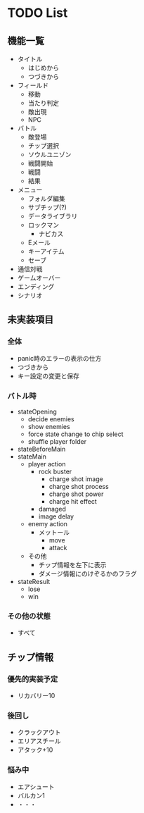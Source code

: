 # TODO List

## 機能一覧

- タイトル
  - はじめから
  - つづきから
- フィールド
  - 移動
  - 当たり判定
  - 敵出現
  - NPC
- バトル
  - 敵登場
  - チップ選択
  - ソウルユニゾン
  - 戦闘開始
  - 戦闘
  - 結果
- メニュー
  - フォルダ編集
  - サブチップ(?)
  - データライブラリ
  - ロックマン
    - ナビカス
  - Eメール
  - キーアイテム
  - セーブ
- 通信対戦
- ゲームオーバー
- エンディング
- シナリオ

## 未実装項目

### 全体

- panic時のエラーの表示の仕方
- つづきから
- キー設定の変更と保存

### バトル時

- stateOpening
  - decide enemies
  - show enemies
  - force state change to chip select
  - shuffle player folder
- stateBeforeMain
- stateMain
  - player action
    - rock buster
      - charge shot image
      - charge shot process
      - charge shot power
      - charge hit effect
    - damaged
    - image delay
  - enemy action
    - メットール
      - move
      - attack
  - その他
    - チップ情報を左下に表示
    - ダメージ情報にのけぞるかのフラグ
- stateResult
  - lose
  - win

### その他の状態

- すべて

## チップ情報

### 優先的実装予定

- リカバリー10

### 後回し

- クラックアウト
- エリアスチール
- アタック+10

### 悩み中

- エアシュート
- バルカン1
- ・・・
